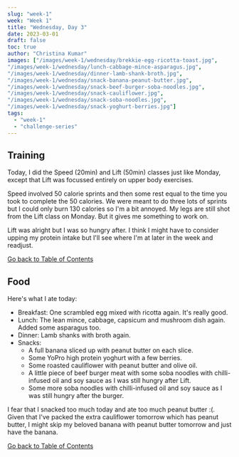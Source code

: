 ```yaml
---
slug: "week-1"
week: "Week 1"
title: "Wednesday, Day 3"
date: 2023-03-01
draft: false
toc: true
author: "Christina Kumar"
images: ["/images/week-1/wednesday/brekkie-egg-ricotta-toast.jpg",
"/images/week-1/wednesday/lunch-cabbage-mince-asparagus.jpg",
"/images/week-1/wednesday/dinner-lamb-shank-broth.jpg",
"/images/week-1/wednesday/snack-banana-peanut-butter.jpg",
"/images/week-1/wednesday/snack-beef-burger-soba-noodles.jpg",
"/images/week-1/wednesday/snack-cauliflower.jpg",
"/images/week-1/wednesday/snack-soba-noodles.jpg",
"/images/week-1/wednesday/snack-yoghurt-berries.jpg"]
tags:
  - "week-1"
  - "challenge-series"
---
```


<span id="reference"></span>

## Training

Today, I did the Speed (20min) and Lift (50min) classes just like Monday, except that Lift was focussed entirely on upper body exercises.

Speed involved 50 calorie sprints and then some rest equal to the time you took to complete the 50 calories. We were meant to do three lots of sprints but I could only burn 130 calories so I'm a bit annoyed. My legs are still shot from the Lift class on Monday. But it gives me something to work on.

Lift was alright but I was so hungry after. I think I might have to consider upping my protein intake but I'll see where I'm at later in the week and readjust.

<a href="wednesday.md#reference" style="margin:0;">Go back to Table of Contents</a>

## Food
Here's what I ate today:

- Breakfast: One scrambled egg mixed with ricotta again. It's really good.
- Lunch: The lean mince, cabbage, capsicum and mushroom dish again. Added some asparagus too.
- Dinner: Lamb shanks with broth again.
- Snacks: 
    - A full banana sliced up with peanut butter on each slice.
    - Some YoPro high protein yoghurt with a few berries.
    - Some roasted cauliflower with peanut butter and olive oil. 
    - A little piece of beef burger meat with some soba noodles with chilli-infused oil and soy sauce as I was still hungry after Lift.
    - Some more soba noodles with chilli-infused oil and soy sauce as I was still hungry after the burger.

I fear that I snacked too much today and ate too much peanut butter :(. Given that I've packed the extra cauliflower tomorrow which has peanut butter, I might skip my beloved banana with peanut butter tomorrow and just have the banana. 

<a href="wednesday.md#reference">Go back to Table of Contents</a>